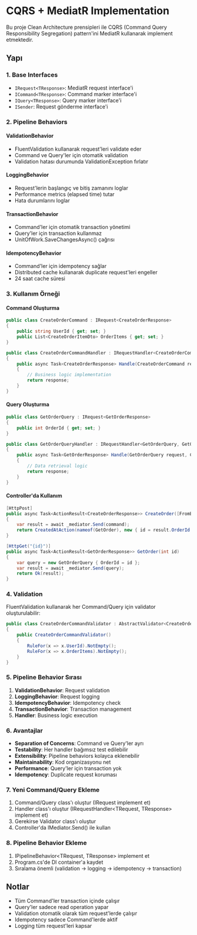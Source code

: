 # CQRS + MediatR Implementation

Bu proje Clean Architecture prensipleri ile CQRS (Command Query Responsibility Segregation) pattern'ini MediatR kullanarak implement etmektedir.

## Yapı

### 1. Base Interfaces

- `IRequest<TResponse>`: MediatR request interface'i
- `ICommand<TResponse>`: Command marker interface'i
- `IQuery<TResponse>`: Query marker interface'i
- `ISender`: Request gönderme interface'i

### 2. Pipeline Behaviors

#### ValidationBehavior
- FluentValidation kullanarak request'leri validate eder
- Command ve Query'ler için otomatik validation
- Validation hatası durumunda ValidationException fırlatır

#### LoggingBehavior
- Request'lerin başlangıç ve bitiş zamanını loglar
- Performance metrics (elapsed time) tutar
- Hata durumlarını loglar

#### TransactionBehavior
- Command'ler için otomatik transaction yönetimi
- Query'ler için transaction kullanmaz
- UnitOfWork.SaveChangesAsync() çağrısı

#### IdempotencyBehavior
- Command'ler için idempotency sağlar
- Distributed cache kullanarak duplicate request'leri engeller
- 24 saat cache süresi

### 3. Kullanım Örneği

#### Command Oluşturma

```csharp
public class CreateOrderCommand : IRequest<CreateOrderResponse>
{
    public string UserId { get; set; }
    public List<CreateOrderItemDto> OrderItems { get; set; }
}

public class CreateOrderCommandHandler : IRequestHandler<CreateOrderCommand, CreateOrderResponse>
{
    public async Task<CreateOrderResponse> Handle(CreateOrderCommand request, CancellationToken cancellationToken)
    {
        // Business logic implementation
        return response;
    }
}
```

#### Query Oluşturma

```csharp
public class GetOrderQuery : IRequest<GetOrderResponse>
{
    public int OrderId { get; set; }
}

public class GetOrderQueryHandler : IRequestHandler<GetOrderQuery, GetOrderResponse>
{
    public async Task<GetOrderResponse> Handle(GetOrderQuery request, CancellationToken cancellationToken)
    {
        // Data retrieval logic
        return response;
    }
}
```

#### Controller'da Kullanım

```csharp
[HttpPost]
public async Task<ActionResult<CreateOrderResponse>> CreateOrder([FromBody] CreateOrderCommand command)
{
    var result = await _mediator.Send(command);
    return CreatedAtAction(nameof(GetOrder), new { id = result.OrderId }, result);
}

[HttpGet("{id}")]
public async Task<ActionResult<GetOrderResponse>> GetOrder(int id)
{
    var query = new GetOrderQuery { OrderId = id };
    var result = await _mediator.Send(query);
    return Ok(result);
}
```

### 4. Validation

FluentValidation kullanarak her Command/Query için validator oluşturulabilir:

```csharp
public class CreateOrderCommandValidator : AbstractValidator<CreateOrderCommand>
{
    public CreateOrderCommandValidator()
    {
        RuleFor(x => x.UserId).NotEmpty();
        RuleFor(x => x.OrderItems).NotEmpty();
    }
}
```

### 5. Pipeline Behavior Sırası

1. **ValidationBehavior**: Request validation
2. **LoggingBehavior**: Request logging
3. **IdempotencyBehavior**: Idempotency check
4. **TransactionBehavior**: Transaction management
5. **Handler**: Business logic execution

### 6. Avantajlar

- **Separation of Concerns**: Command ve Query'ler ayrı
- **Testability**: Her handler bağımsız test edilebilir
- **Extensibility**: Pipeline behaviors kolayca eklenebilir
- **Maintainability**: Kod organizasyonu net
- **Performance**: Query'ler için transaction yok
- **Idempotency**: Duplicate request koruması

### 7. Yeni Command/Query Ekleme

1. Command/Query class'ı oluştur (IRequest<TResponse> implement et)
2. Handler class'ı oluştur (IRequestHandler<TRequest, TResponse> implement et)
3. Gerekirse Validator class'ı oluştur
4. Controller'da IMediator.Send() ile kullan

### 8. Pipeline Behavior Ekleme

1. IPipelineBehavior<TRequest, TResponse> implement et
2. Program.cs'de DI container'a kaydet
3. Sıralama önemli (validation -> logging -> idempotency -> transaction)

## Notlar

- Tüm Command'ler transaction içinde çalışır
- Query'ler sadece read operation yapar
- Validation otomatik olarak tüm request'lerde çalışır
- Idempotency sadece Command'lerde aktif
- Logging tüm request'leri kapsar 